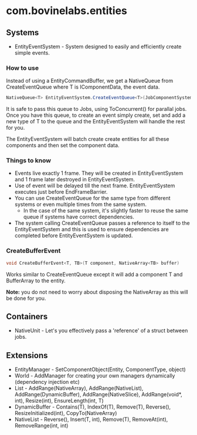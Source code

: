 # com.bovinelabs.entities

## Systems
* EntityEventSystem - System designed to easily and efficiently create simple events.

### How to use

Instead of using a EntityCommandBuffer, we get a NativeQueue<T> from CreateEventQueue where T is IComponentData, the event data. 
```c#
NativeQueue<T> EntityEventSystem.CreateEventQueue<T>(JobComponentSystem componentSystem)
```
It is safe to pass this queue to Jobs, using ToConcurrent() for parallal jobs. Once you have this queue, to create an event simply create, set and add a new type of T to the queue and the EntityEventSystem will handle the rest for you.

The EntityEventSystem will batch create create entities for all these components and then set the component data.

### Things to know
* Events live exactly 1 frame. They will be created in EntityEventSystem and 1 frame later destroyed in EntityEventSystem.
* Use of event will be delayed till the next frame. EntityEventSystem executes just before EndFrameBarrier.
* You can use CreateEventQueue for the same type from different systems or even multiple times from the same system.
  * In the case of the same system, it's slightly faster to reuse the same queue if systems have correct dependencies.
* The system calling CreateEventQueue passes a reference to itself to the EntityEventSystem and this is used to ensure dependencies are completed before EntityEventSystem is updated.

### CreateBufferEvent
```c#
void CreateBufferEvent<T, TB>(T component, NativeArray<TB> buffer)
```
Works similar to CreateEventQueue except it will add a component T and BufferArray<TB> to the entity.
 
**Note:** you do not need to worry about disposing the NativeArray<TB> as this will be done for you.

## Containers
* NativeUnit<T> - Let's you effectively pass a 'reference' of a struct between jobs.

## Extensions
* EntityManager - SetComponentObject(Entity, ComponentType, object)
* World - AddManager for creating your own managers dynamically (dependency injection etc)
* List<T> - AddRange(NativeArray), AddRange(NativeList), AddRange(DynamicBuffer), AddRange(NativeSlice), AddRange(void*, int), Resize(int), EnsureLength(int, T)
* DynamicBuffer - Contains(T), IndexOf(T), Remove(T), Reverse(), ResizeInitialized(int), CopyTo(NativeArray<T>)
* NativeList - Reverse(), Insert(T, int), Remove(T), RemoveAt(int), RemoveRange(int, int)
